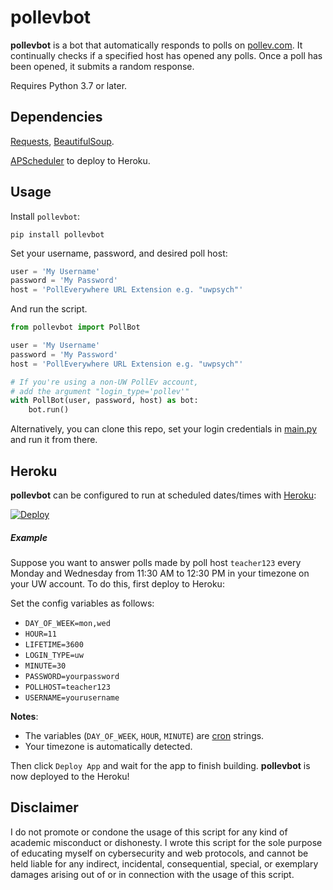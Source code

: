 # pollevbot

**pollevbot** is a bot that automatically responds to polls on [pollev.com](https://pollev.com/). 
It continually checks if a specified host has opened any polls. Once a poll has been opened, 
it submits a random response. 

Requires Python 3.7 or later.
## Dependencies

[Requests](https://pypi.org/project/requests/), 
[BeautifulSoup](https://pypi.org/project/beautifulsoup4/). 

[APScheduler](https://pypi.org/project/APScheduler/) to deploy to Heroku.

## Usage

Install `pollevbot`:
```
pip install pollevbot
```

Set your username, password, and desired poll host:
```python
user = 'My Username'
password = 'My Password'
host = 'PollEverywhere URL Extension e.g. "uwpsych"'
```

And run the script.
```python
from pollevbot import PollBot

user = 'My Username'
password = 'My Password'
host = 'PollEverywhere URL Extension e.g. "uwpsych"'

# If you're using a non-UW PollEv account,
# add the argument "login_type='pollev'"
with PollBot(user, password, host) as bot:
    bot.run()
```
Alternatively, you can clone this repo, set your login credentials in 
[main.py](pollevbot/main.py) and run it from there.

## Heroku

**pollevbot** can be configured to run at scheduled dates/times with [Heroku](http://heroku.com/):

[![Deploy](https://www.herokucdn.com/deploy/button.svg)](https://heroku.com/deploy?template=https://github.com/danielqiang/pollevbot)

##### Example #####

Suppose you want to answer polls made by poll host `teacher123` every Monday and Wednesday 
from 11:30 AM to 12:30 PM in your timezone on your UW account. To do this, first deploy to Heroku:


Set the config variables as follows:

* `DAY_OF_WEEK=mon,wed`
* `HOUR=11`
* `LIFETIME=3600`
* `LOGIN_TYPE=uw`
* `MINUTE=30`
* `PASSWORD=yourpassword`
* `POLLHOST=teacher123`
* `USERNAME=yourusername`

**Notes**: 

* The variables (`DAY_OF_WEEK`, `HOUR`, `MINUTE`) are 
[cron](https://apscheduler.readthedocs.io/en/stable/modules/triggers/cron.html) strings.
* Your timezone is automatically detected.

Then click `Deploy App` and wait for the app to finish building. 
**pollevbot** is now deployed to the Heroku! 

## Disclaimer

I do not promote or condone the usage of this script for any kind of academic misconduct 
or dishonesty. I wrote this script for the sole purpose of educating myself on cybersecurity 
and web protocols, and cannot be held liable for any indirect, incidental, consequential, 
special, or exemplary damages arising out of or in connection with the usage of this script.
